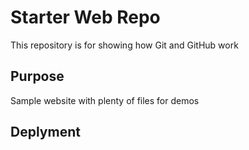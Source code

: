 # Starter Web Repo

This repository is for showing how Git and GitHub work

## Purpose

Sample website with plenty of files for demos

## Deplyment